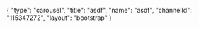 {
    "type": "carousel",
    "title": "asdf",
    "name": "asdf",
    "channelId": "115347272",
    "layout": "bootstrap"
}
